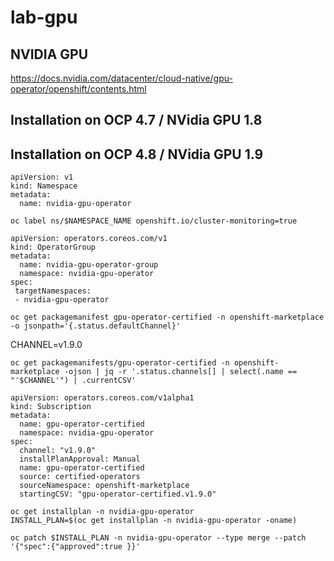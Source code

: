 # lab-gpu

## NVIDIA GPU

https://docs.nvidia.com/datacenter/cloud-native/gpu-operator/openshift/contents.html

## Installation on OCP 4.7 / NVidia GPU 1.8


## Installation on OCP 4.8 / NVidia GPU 1.9

```
apiVersion: v1
kind: Namespace
metadata:
  name: nvidia-gpu-operator
```

```
oc label ns/$NAMESPACE_NAME openshift.io/cluster-monitoring=true
```

```
apiVersion: operators.coreos.com/v1
kind: OperatorGroup
metadata:
  name: nvidia-gpu-operator-group
  namespace: nvidia-gpu-operator
spec:
 targetNamespaces:
 - nvidia-gpu-operator
```

```
oc get packagemanifest gpu-operator-certified -n openshift-marketplace -o jsonpath='{.status.defaultChannel}'
```

CHANNEL=v1.9.0

```
oc get packagemanifests/gpu-operator-certified -n openshift-marketplace -ojson | jq -r '.status.channels[] | select(.name == "'$CHANNEL'") | .currentCSV'
```

```
apiVersion: operators.coreos.com/v1alpha1
kind: Subscription
metadata:
  name: gpu-operator-certified
  namespace: nvidia-gpu-operator
spec:
  channel: "v1.9.0"
  installPlanApproval: Manual
  name: gpu-operator-certified
  source: certified-operators
  sourceNamespace: openshift-marketplace
  startingCSV: "gpu-operator-certified.v1.9.0"
```  

```
oc get installplan -n nvidia-gpu-operator
INSTALL_PLAN=$(oc get installplan -n nvidia-gpu-operator -oname)

oc patch $INSTALL_PLAN -n nvidia-gpu-operator --type merge --patch '{"spec":{"approved":true }}'
```



